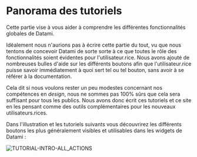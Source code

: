 
# Panorama des tutoriels

Cette partie vise à vous aider à comprendre les différentes fonctionnalités globales de Datami.

Idéalement nous n'aurions pas à écrire cette partie du tout, vu que nous tentons de concevoir Datami de sorte sorte à ce que toutes le rôle des fonctionnalités soient évidentes pour l'utilisateur.rice. Nous avons ajouté de nombreuses bulles d'aide sur les différents boutons afin que l'utilisateur.rice puisse savoir immédiatement à quoi sert tel ou tel bouton, sans avoir à se référer à la documentation.

Cela dit si nous voulons rester un peu modestes concernant nos compétences en _design_, nous ne sommes pas 100% sûrs que cela sera suffisant pour tous les publics. Nous avons donc écrit ces tutoriels et ce site en les pensant comme des outils complémentaires pour les nouveaux utilisateurs.rices.

Dans l'illustration et les tutoriels suivants vous découvrirez les différents boutons les plus généralement visibles et utilisables dans les widgets de Datami :

<div>
  <img
    alt="TUTORIAL-INTRO-ALL_ACTIONS"
    src="https://raw.githubusercontent.com/multi-coop/datami-documentation-content/main/images/tutorial/commented/tutorial-01-fr.png"
    />
</div>
